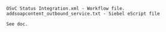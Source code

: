	OSvC Status Integration.xml - Workflow file.
	addsoapcontent_outbound_service.txt - Siebel eScript file
	
	See doc.
	